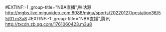#EXTINF:-1 ,group-title="NBA直播",咪咕源
http://mgbs.live.miguvideo.com:8088/migu/sports/20220127/pcstation36/55/01.m3u8
#EXTINF:-1 ,group-title="NBA直播",腾讯
http://txcdn.zb.qq.com/1761060423.m3u8
